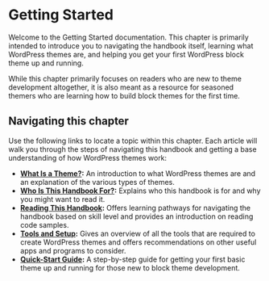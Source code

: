 # Getting Started

Welcome to the Getting Started documentation. This chapter is primarily intended to introduce you to navigating the handbook itself, learning what WordPress themes are, and helping you get your first WordPress block theme up and running.

While this chapter primarily focuses on readers who are new to theme development altogether, it is also meant as a resource for seasoned themers who are learning how to build block themes for the first time.

## Navigating this chapter

Use the following links to locate a topic within this chapter. Each article will walk you through the steps of navigating this handbook and getting a base understanding of how WordPress themes work:

*   [**What Is a Theme?**](https://developer.wordpress.org/themes/getting-started/what-is-a-theme/)**:** An introduction to what WordPress themes are and an explanation of the various types of themes.
*   [**Who Is This Handbook For?**](https://developer.wordpress.org/themes/getting-started/who-is-this-handbook-for/)**:** Explains who this handbook is for and why you might want to read it.
*   [**Reading This Handbook**](https://developer.wordpress.org/themes/getting-started/reading-this-handbook/)**:** Offers learning pathways for navigating the handbook based on skill level and provides an introduction on reading code samples.
*   [**Tools and Setup**](https://developer.wordpress.org/themes/getting-started/tools-and-setup/)**:** Gives an overview of all the tools that are required to create WordPress themes and offers recommendations on other useful apps and programs to consider.
*   [**Quick-Start Guide**](https://developer.wordpress.org/themes/getting-started/quick-start-guide/)**:** A step-by-step guide for getting your first basic theme up and running for those new to block theme development.